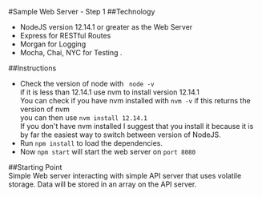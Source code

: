 #Sample Web Server - Step 1
##Technology
* NodeJS version 12.14.1 or greater as the Web Server
* Express for RESTful Routes
* Morgan for Logging
* Mocha, Chai, NYC for Testing  .

##Instructions
* Check the version of node with ` node -v`  
if it is less than 12.14.1 use nvm to install version 12.14.1  
You can check if you have nvm installed with `nvm -v`  if this returns the version of nvm  
you can then use  `nvm install 12.14.1`  
If you don't have nvm installed I suggest that you install it because it is by far the easiest way to switch between version of NodeJS.  
* Run ` npm install ` to load the dependencies.  
* Now `npm start` will start the web server on `port 8080`  

##Starting Point  
Simple Web server interacting with simple API server that uses volatile storage. Data will be stored in an array on the API server.
